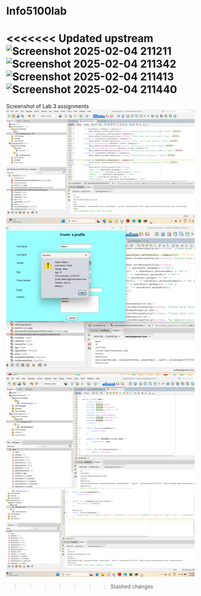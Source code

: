 # Info5100lab
<<<<<<< Updated upstream
![Screenshot 2025-02-04 211211](https://github.com/user-attachments/assets/d2ca180f-e84f-462a-8c78-4461eac520cb)
![Screenshot 2025-02-04 211342](https://github.com/user-attachments/assets/1701ebbf-5fba-416f-8f4e-978db86ba89f)
![Screenshot 2025-02-04 211413](https://github.com/user-attachments/assets/d30a77c9-dc72-4454-a829-02d6917c405b)
![Screenshot 2025-02-04 211440](https://github.com/user-attachments/assets/1b13c8e1-7723-4824-ac9a-5d5f65a946d1)
=======
Screenshot of Lab 3 assignments 
![alt text](<Screenshot 2025-02-04 211211.png>) ![alt text](<Screenshot 2025-02-04 211342.png>) ![alt text](<Screenshot 2025-02-04 211413.png>) ![alt text](<Screenshot 2025-02-04 211440.png>)
>>>>>>> Stashed changes
